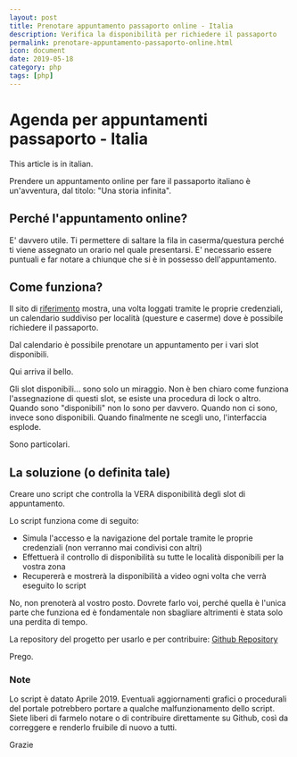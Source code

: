 ```yaml
---
layout: post
title: Prenotare appuntamento passaporto online - Italia
description: Verifica la disponibilità per richiedere il passaporto
permalink: prenotare-appuntamento-passaporto-online.html
icon: document
date: 2019-05-18
category: php
tags: [php]
---
```


# Agenda per appuntamenti passaporto - Italia

This article is in italian.


Prendere un appuntamento online per fare il passaporto italiano è un'avventura, dal titolo: "Una storia infinita".

## Perché l'appuntamento online?
E' davvero utile. Ti permettere di saltare la fila in caserma/questura perché ti viene assegnato un orario nel quale presentarsi.
E' necessario essere puntuali e far notare a chiunque che si è in possesso dell'appuntamento.

## Come funziona?
Il sito di [riferimento](https://www.passaportonline.poliziadistato.it) mostra, una volta loggati tramite le proprie credenziali, un calendario suddiviso per località (questure e caserme) dove è possibile richiedere il passaporto.

Dal calendario è possibile prenotare un appuntamento per i vari slot disponibili.

Qui arriva il bello.

Gli slot disponibili... sono solo un miraggio.
Non è ben chiaro come funziona l'assegnazione di questi slot, se esiste una procedura di lock o altro.
Quando sono "disponibili" non lo sono per davvero.
Quando non ci sono, invece sono disponibili.
Quando finalmente ne scegli uno, l'interfaccia esplode.

Sono particolari.

## La soluzione (o definita tale)
Creare uno script che controlla la VERA disponibilità degli slot di appuntamento.

Lo script funziona come di seguito:
- Simula l'accesso e la navigazione del portale tramite le proprie credenziali (non verranno mai condivisi con altri)
- Effettuerà il controllo di disponibilità su tutte le località disponibili per la vostra zona
- Recupererà e mostrerà la disponibilità a video ogni volta che verrà eseguito lo script

No, non prenoterà al vostro posto.
Dovrete farlo voi, perché quella è l'unica parte che funziona ed è fondamentale non sbagliare altrimenti è stata solo una perdita di tempo.

La repository del progetto per usarlo e per contribuire:
[Github Repository](https://github.com/TheJoin95/passport-agenda-notification)

Prego.


### Note
Lo script è datato Aprile 2019. Eventuali aggiornamenti grafici o procedurali del portale potrebbero portare a qualche malfunzionamento dello script.
Siete liberi di farmelo notare o di contribuire direttamente su Github, così da correggere e renderlo fruibile di nuovo a tutti.

Grazie